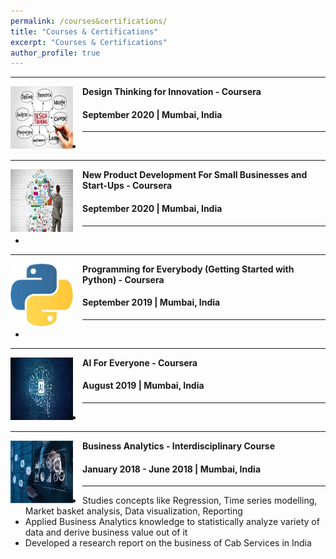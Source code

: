 ```yaml
---
permalink: /courses&certifications/
title: "Courses & Certifications"
excerpt: "Courses & Certifications"
author_profile: true
---
```


-----
<img align="left" height="100" width="100" src="../images/DesignThinking.jpg" style="padding-right:15px">

**Design Thinking for Innovation - Coursera**
#### September 2020 | Mumbai, India

-----
*	

-----
<img align="left" height="100" width="100" src="../images/ProductDevelopment.jpg" style="padding-right:15px">

**New Product Development For Small Businesses and Start-Ups - Coursera**
#### September 2020 | Mumbai, India

-----
*	

-----
<img align="left" height="100" width="100" src="../images/Python.jpg" style="padding-right:15px">

**Programming for Everybody (Getting Started with Python) - Coursera**
#### September 2019 | Mumbai, India

-----
*	

-----
<img align="left" height="100" width="100" src="../images/AI.jpg" style="padding-right:15px">

**AI For Everyone - Coursera**
#### August 2019 | Mumbai, India

-----
*	

-----
<img align="left" height="100" width="100" src="../images/BusinessAnalytics.jpg" style="padding-right:15px">

**Business Analytics - Interdisciplinary Course**
#### January 2018 - June 2018 | Mumbai, India

-----
*	Studies concepts like Regression, Time series modelling, Market basket analysis, Data visualization, Reporting
* Applied Business Analytics knowledge to statistically analyze variety of data and derive business value out of it 
* Developed a research report on the business of Cab Services in India <br>
